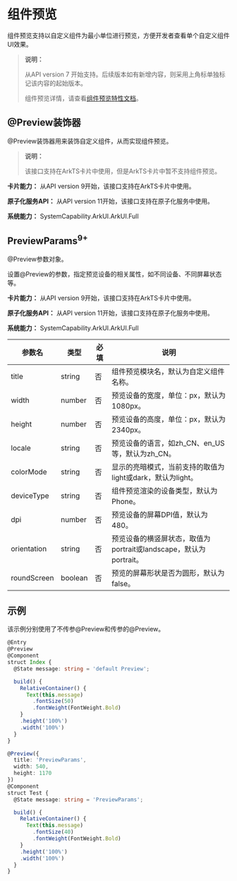 # 组件预览

<!--Kit: ArkUI-->
<!--Subsystem: ArkUI-->
<!--Owner: @huyisuo-->
<!--SE: @zhangboren-->
<!--TSE: @TerryTsao-->

组件预览支持以自定义组件为最小单位进行预览，方便开发者查看单个自定义组件UI效果。

>  **说明：**
>
>  从API version 7 开始支持。后续版本如有新增内容，则采用上角标单独标记该内容的起始版本。
>
>  组件预览详情，请查看[组件预览特性文档](../../../ui/ui-ide-previewer.md#组件预览)。

## @Preview装饰器

@Preview装饰器用来装饰自定义组件，从而实现组件预览。

>  **说明：**
>
>  该接口支持在ArkTS卡片中使用，但是ArkTS卡片中暂不支持组件预览。

**卡片能力：** 从API version 9开始，该接口支持在ArkTS卡片中使用。

**原子化服务API：** 从API version 11开始，该接口支持在原子化服务中使用。

**系统能力：** SystemCapability.ArkUI.ArkUI.Full

## PreviewParams<sup>9+</sup>

@Preview参数对象。

设置@Preview的参数，指定预览设备的相关属性，如不同设备、不同屏幕状态等。

**卡片能力：** 从API version 9开始，该接口支持在ArkTS卡片中使用。

**原子化服务API：** 从API version 11开始，该接口支持在原子化服务中使用。

**系统能力：** SystemCapability.ArkUI.ArkUI.Full

| 参数名 | 类型   | 必填 | 说明                                                         |
| ------ | ------ | ---- | ------------------------------------------------------------ |
| title | string | 否 | 组件预览模块名，默认为自定义组件名称。 |
| width| number | 否 | 预览设备的宽度，单位：px，默认为1080px。 |
| height | number | 否 | 预览设备的高度，单位：px，默认为2340px。 |
| locale| string | 否 |  预览设备的语言，如zh_CN、en_US等，默认为zh_CN。 |
| colorMode | string | 否 | 显示的亮暗模式，当前支持的取值为light或dark，默认为light。 |
| deviceType | string | 否 | 组件预览渲染的设备类型，默认为Phone。 |
| dpi | number | 否 | 预览设备的屏幕DPI值，默认为480。 |
| orientation | string | 否 | 预览设备的横竖屏状态，取值为portrait或landscape，默认为portrait。 |
| roundScreen | boolean | 否 | 预览的屏幕形状是否为圆形，默认为false。 |

## 示例

该示例分别使用了不传参@Preview和传参的@Preview。

```ts
@Entry
@Preview
@Component
struct Index {
  @State message: string = 'default Preview';

  build() {
    RelativeContainer() {
      Text(this.message)
        .fontSize(50)
        .fontWeight(FontWeight.Bold)
    }
    .height('100%')
    .width('100%')
  }
}

@Preview({
  title: 'PreviewParams',
  width: 540,
  height: 1170
})
@Component
struct Test {
  @State message: string = 'PreviewParams';

  build() {
    RelativeContainer() {
      Text(this.message)
        .fontSize(40)
        .fontWeight(FontWeight.Bold)
    }
    .height('100%')
    .width('100%')
  }
}
```
